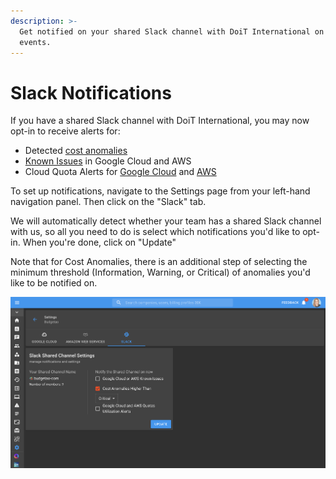 ```yaml
---
description: >-
  Get notified on your shared Slack channel with DoiT International on important
  events.
---
```


# Slack Notifications

If you have a shared Slack channel with DoiT International, you may now opt-in to receive alerts for:

* Detected [cost anomalies](../anomaly-detection/cloud-anomalies.md)
* [Known Issues](../tickets/cloud-infrastructure-known-issues.md) in Google Cloud and AWS
* Cloud Quota Alerts for [Google Cloud](https://help.doit-intl.com/google-cloud/google-cloud-quotas) and [AWS](https://help.doit-intl.com/amazon-web-services/aws-quotas)

To set up notifications, navigate to the Settings page from your left-hand navigation panel. Then click on the "Slack" tab.

We will automatically detect whether your team has a shared Slack channel with us, so all you need to do is select which notifications you'd like to opt-in. When you're done, click on "Update"

Note that for Cost Anomalies, there is an additional step of selecting the minimum threshold (Information, Warning, or Critical) of anomalies you'd like to be notified on.

![A screenshot showing you the \_Select Shared Channel Settings\_ menu](<../.gitbook/assets/image (68).png>)
